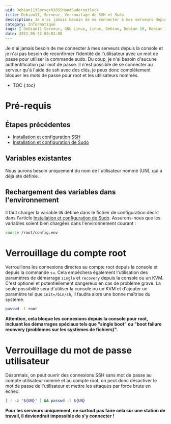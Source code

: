 ```yaml
---
uid: Debian113Server010SSHandSudorootlock
title: Debian11, Serveur, Verrouilage de SSH et Sudo
description: Je n'ai jamais besoin de me connecter à mes serveurs depuis la console et je n'ai pas besoin de reconfirmer l'identité de l'utilisateur avec un mot de passe pour utiliser la commande sudo. Du coup, je n'ai besoin d'aucune authentification par mot de passe. Il n'est possible de se connecter au serveur qu'à l'aide de ssh avec des clés, je peux donc complètement bloquer les mots de passe pour root et les utilisateurs nommés.  
category: Informatique
tags: [ Debian11 Serveur, GNU Linux, Linux, Debian, Debian 10, Debian 11, Buster, Bullseye, Serveur, Installation, Configuration, Sudo, SSH, Verrouillage, Root, Compte, Sécurité, Clé secrete SSH ]
date: 2021-05-22 00:01:00
---
```

Je n'ai jamais besoin de me connecter à mes serveurs depuis la console et je n'ai pas besoin de reconfirmer l'identité de l'utilisateur avec un mot de passe pour utiliser la commande sudo. Du coup, je n'ai besoin d'aucune authentification par mot de passe. Il n'est possible de se connecter au serveur qu'à l'aide de ssh avec des clés, je peux donc complètement bloquer les mots de passe pour root et les utilisateurs nommés.  
* TOC
{:toc}

# Pré-requis

## Étapes précédentes

- [Installation et configuration SSH](/Debian112Preparation020SSHinstallationandconfiguration-fr/)
- [Installation et configuration de Sudo](/Debian112Preparation010Sudoinstallationandconfiguration-fr/)

## Variables existantes

Nous aurons besoin uniquement du nom de l'utilisateur nommé (UN), qui a déjà été définie.

## Rechargement des variables dans l'environnement

Il faut charger la variable `UN` définie dans le fichier de configuration décrit dans l'article [Installation et configuration de Sudo](/Debian112Preparation010Sudoinstallationandconfiguration-fr/). Assurons-nous que les variables soient bien chargées dans l'environnement courant :
```bash
source /root/config.env
```

# Verrouillage du compte root

Verrouillons les connexions directes au compte root depuis la console et depuis la commande `su`. Cela empêchera également
l'utilisation des paramètres de démarrage `single` et `recovery` depuis la console ou un KVM. C'est optionel et potentiellement
dangereux en cas de problème grave. La seule possibilité sera d'utiliser la console ou un KVM et d'ajouter un paramètre tel que
`init=/bin/sh`, il faudra alors une bonne maîtrise du système.
```bash
passwd -l root
```
**Attention, cela bloque les connexions depuis la console pour root, incluant les démarrages spéciaux tels que "single boot" ou
"boot failure recovery (problèmes sur les systèmes de fichiers)".**

# Verrouillage du mot de passe utilisateur

Désormais, on peut ouvrir des connexions SSH sans mot de passe au compte utilisateur nommé et au compte root, on peut donc
désactiver le mot de passe de l'utilisateur et mettre les attaques par force brute en échec.
```bash
[ ! -z "${UN}" ] && passwd -l ${UN}
```
**Pour les serveurs uniquement, ne surtout pas faire cela sur une station de travail, il deviendrait impossible de s'y connecter !**
